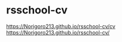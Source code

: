 # rsschool-cv

https://Norigoro213.github.io/rsschool-cv/cv
https://Norigoro213.github.io/rsschool-cv/
